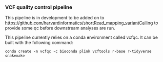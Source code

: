 ### VCF quality control pipeline ###  

This pipeline is in development to be added on to https://github.com/harvardinformatics/shortRead_mapping_variantCalling to provide some qc before downstream analyses are run.  

This pipeline currently relies on a conda environment called vcfqc. It can be built with the following command:  

```conda create -n vcfqc -c bioconda plink vcftools r-base r-tidyverse snakemake```
